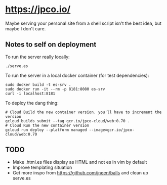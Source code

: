 # https://jpco.io/

Maybe serving your personal site from a shell script isn't the best idea, but maybe I don't care.

## Notes to self on deployment

To run the server really locally:
```
./serve.es
```

To run the server in a local docker container (for test dependencies):
```
sudo docker build -t es-srv .
sudo docker run -it --rm -p 8181:8080 es-srv
curl -i localhost:8181
```

To deploy the dang thing:
```
# Cloud Build the new container version. you'll have to increment the version
gcloud builds submit --tag gcr.io/jpco-cloud/web:0.70 .
# Cloud Run the new container version
gcloud run deploy --platform managed --image=gcr.io/jpco-cloud/web:0.70
```

## TODO

- Make .html.es files display as HTML and not es in vim by default
- Improve templating situation
- Get more inspo from https://github.com/jneen/balls and clean up serve.es
